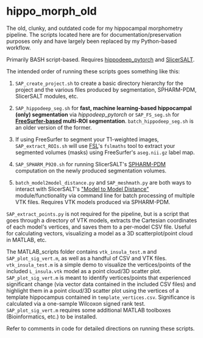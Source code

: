 # hippo_morph_old
The old, clunky, and outdated code for my hippocampal morphometry pipeline. The scripts located here are for documentation/preservation purposes only and have largely been replaced by my Python-based workflow.

Primarily BASH script-based. Requires [hippodeep_pytorch](https://github.com/bthyreau/hippodeep_pytorch) and [SlicerSALT](https://salt.slicer.org/).

The intended order of running these scripts goes something like this:

1. `SAP_create_project.sh` to create a basic directory hierarchy for the project and the various files produced by segmentation, SPHARM-PDM, SlicerSALT modules, etc.
   
2. `SAP_hippodeep_seg.sh` for **fast, machine learning-based hippocampal (only) segmentation** via _hippodeep_pytorch_ or `SAP_FS_seg.sh` for **[FreeSurfer-based](https://surfer.nmr.mgh.harvard.edu/) multi-ROI segmentation**. `batch_hippodeep_seg.sh` is an older version of the former.
   
3. If using FreeSurfer to segment your T1-weighted images, `SAP_extract_ROIs.sh` will use [FSL](https://fsl.fmrib.ox.ac.uk/fsl/docs/#/)'s `fslmaths` tool to extract your segmented volumes (masks) using FreeSurfer's `aseg.nii.gz` label map.
   
4. `SAP_SPHARM_P920.sh` for running SlicerSALT's [SPHARM-PDM](https://www.ncbi.nlm.nih.gov/pmc/articles/PMC3062073/) computation on the newly produced segmentation volumes.
   
5. `batch_model2model_distance.py` and `SAP_meshmath.py` are both ways to interact with SlicerSALT's ["Model to Model Distance"](https://www.slicer.org/wiki/Documentation/Nightly/Extensions/ModelToModelDistance) module/functionality via command line for batch processing of multiple VTK files. Requires VTK models produced via SPHARM-PDM.

`SAP_extract_points.py` is not required for the pipeline, but is a script that goes through a directory of VTK models, extracts the Cartesian coordinates of each model's vertices, and saves them to a per-model CSV file. Useful for calculating vectors, visualizing a model as a 3D scatterplot/point cloud in MATLAB, etc.

The MATLAB_scripts folder contains `vtk_insula_test.m` and `SAP_plot_sig_vert.m`, as well as a handful of CSV and VTK files. `vtk_insula_test.m` is a simple demo to visualize the vertices/points of the included `L_insula.vtk` model as a point cloud/3D scatter plot. `SAP_plot_sig_vert.m` is meant to identify vertices/points that experienced significant change (via vector data contained in the included CSV files) and highlight them in a point cloud/3D scatter plot using the vertices of a template hippocampus contained in `template_vertices.csv`. Significance is calculated via a one-sample Wilcoxon signed rank test. `SAP_plot_sig_vert.m` requires some additional MATLAB toolboxes (Bioinformatics, etc.) to be installed.

Refer to comments in code for detailed directions on running these scripts.

